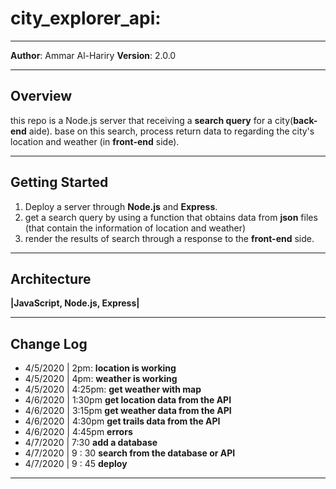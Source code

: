 # city_explorer_api:
--------------------------
**Author**: Ammar Al-Hariry
**Version**: 2.0.0 

-----------------------------------
## Overview
this repo is a Node.js server that receiving a **search query** for a city(**back-end** aide). base on this search, process  return data to  regarding the city's location and weather (in **front-end** side).

----------------------------------
## Getting Started
1. Deploy a server through **Node.js** and **Express**.
2. get a search query by using a function that obtains data from **json** files (that contain the information of location and weather)
3. render the results of search through a response to the **front-end** side.

---------------------------------------
## Architecture

**|JavaScript, Node.js, Express|**

---------------------------------------
## Change Log

- 4/5/2020 | 2pm: **location is working**
- 4/5/2020 | 4pm: **weather is working**
- 4/5/2020 | 4:25pm: **get weather with map**
- 4/6/2020 | 1:30pm **get location data from the API**
- 4/6/2020 | 3:15pm **get  weather data from the API**
- 4/6/2020 | 4:30pm **get  trails data from the API**
- 4/6/2020 | 4:45pm **errors** 
- 4/7/2020 | 7:30 **add a database**
- 4/7/2020 | 9 : 30 **search from the database or API**
- 4/7/2020 | 9 : 45 **deploy**

---------------------------------------------
